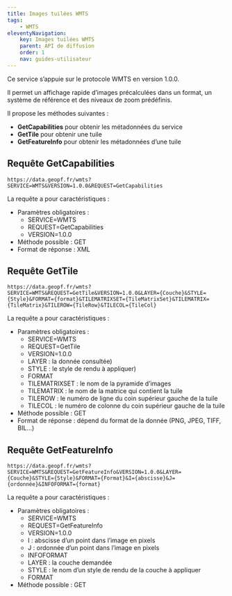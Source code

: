 ```yaml
---
title: Images tuilées WMTS
tags:
    - WMTS
eleventyNavigation:
    key: Images tuilées WMTS
    parent: API de diffusion
    order: 1
    nav: guides-utilisateur
---
```


Ce service s’appuie sur le protocole WMTS en version 1.0.0.

Il permet un affichage rapide d’images précalculées​ dans un format, un système de référence​ et des niveaux de zoom prédéfinis​.

Il propose les méthodes suivantes :

- **GetCapabilities** pour obtenir les métadonnées du service
- **GetTile** pour obtenir une tuile
- **GetFeatureInfo** pour obtenir les métadonnées d’une tuile

## Requête GetCapabilities

```plain
https://data.geopf.fr/wmts?SERVICE=WMTS&VERSION=1.0.0&REQUEST=GetCapabilities
```

La requête a pour caractéristiques :

- Paramètres obligatoires :
    - SERVICE=WMTS
    - REQUEST=GetCapabilities
    - VERSION=1.0.0
- Méthode possible : GET
- Format de réponse : XML

## Requête GetTile

```plain
https://data.geopf.fr/wmts?SERVICE=WMTS&REQUEST=GetTile&VERSION=1.0.0&LAYER={Couche}&STYLE={Style}&FORMAT={format}&TILEMATRIXSET={TileMatrixSet}&TILEMATRIX={TileMatrix}&TILEROW={TileRow}&TILECOL={TileCol}
```

La requête a pour caractéristiques :

- Paramètres obligatoires :
    - SERVICE=WMTS
    - REQUEST=GetTile
    - VERSION=1.0.0
    - LAYER : la donnée consultée)
    - STYLE : le style de rendu à appliquer)
    - FORMAT
    - TILEMATRIXSET : le nom de la pyramide d’images
    - TILEMATRIX : le nom de la matrice qui contient la tuile
    - TILEROW : le numéro de ligne du coin supérieur gauche de la tuile
    - TILECOL : le numéro de colonne du coin supérieur gauche de la tuile
- Méthode possible : GET
- Format de réponse : dépend du format de la donnée (PNG, JPEG, TIFF, BIL...)

## Requête GetFeatureInfo

```plain
https://data.geopf.fr/wmts?SERVICE=WMTS&REQUEST=GetFeatureInfo&VERSION=1.0.0&LAYER={Couche}&STYLE={Style}&FORMAT={Format}&I={abscisse}&J={ordonnée}&INFOFORMAT={format}
```

La requête a pour caractéristiques :

- Paramètres obligatoires :
    - SERVICE=WMTS
    - REQUEST=GetFeatureInfo
    - VERSION=1.0.0
    - I : abscisse d’un point dans l’image en pixels
    - J : ordonnée d’un point dans l’image en pixels
    - INFOFORMAT
    - LAYER : la couche demandée
    - STYLE : le nom d’un style de rendu de la couche à appliquer
    - FORMAT
- Méthode possible : GET
